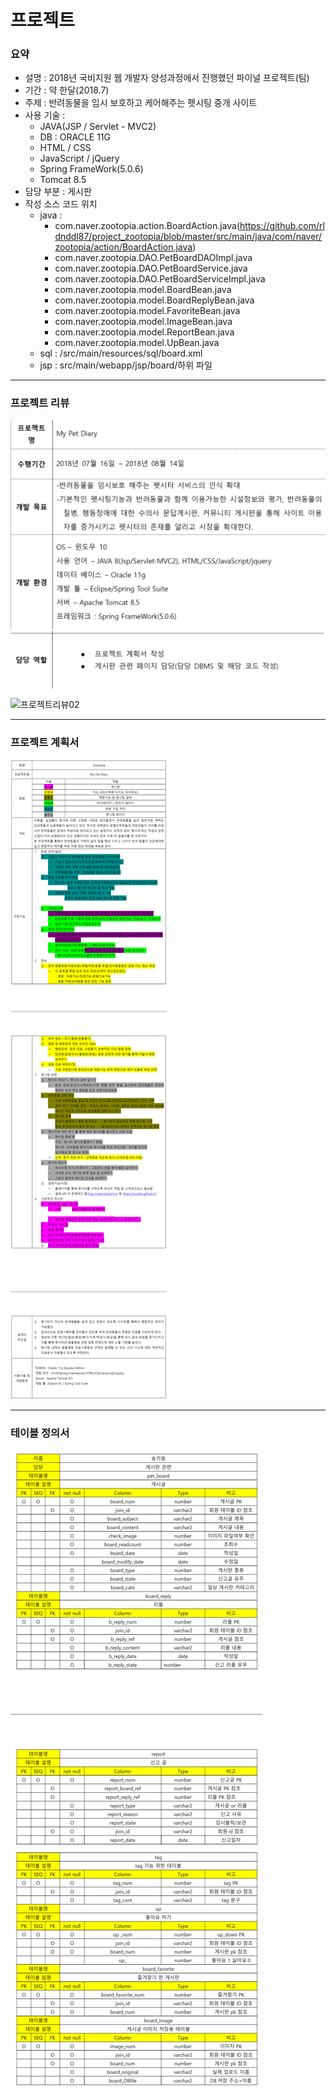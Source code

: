 # 프로젝트
### 요약
* 설명 : 2018년 국비지원 웹 개발자 양성과정에서 진행했던 파이널 프로젝트(팀)
* 기간 : 약 한달(2018.7)
* 주제 : 반려동물을 임시 보호하고 케어해주는 펫시팅 중개 사이트
* 사용 기술 : 
  - JAVA(JSP / Servlet - MVC2) 
  - DB : ORACLE 11G
  - HTML / CSS
  - JavaScript / jQuery
  - Spring FrameWork(5.0.6)
  - Tomcat 8.5
* 담당 부분 : 게시판
* 작성 소스 코드 위치 
  - java :
    - com.naver.zootopia.action.BoardAction.java(https://github.com/rldnddl87/project_zootopia/blob/master/src/main/java/com/naver/zootopia/action/BoardAction.java)
    - com.naver.zootopia.DAO.PetBoardDAOImpl.java
    - com.naver.zootopia.DAO.PetBoardService.java
    - com.naver.zootopia.DAO.PetBoardServiceImpl.java
    - com.naver.zootopia.model.BoardBean.java
    - com.naver.zootopia.model.BoardReplyBean.java
    - com.naver.zootopia.model.FavoriteBean.java
    - com.naver.zootopia.model.ImageBean.java
    - com.naver.zootopia.model.ReportBean.java
    - com.naver.zootopia.model.UpBean.java 
  - sql : /src/main/resources/sql/board.xml  
  - jsp : src/main/webapp/jsp/board/하위 파일
  
***
### 프로젝트 리뷰
![프로젝트리뷰01](/project_introduction/review01.png)
![프로젝트리뷰02](/project_introduction/review02.png)
***
### 프로젝트 계획서
![프로젝트계획서](/project_introduction/project_plan.png)
***
### 테이블 정의서
![테이블정의서](/project_introduction/define_table.png)
